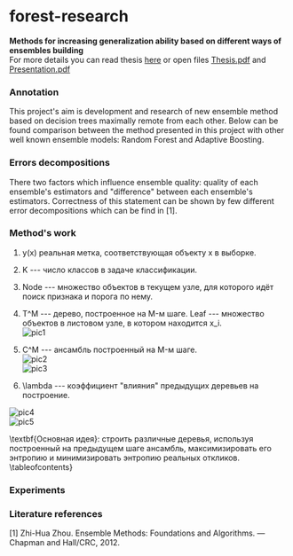 # forest-research  

**Methods for increasing generalization ability based on different ways of ensembles building**  
For more details you can read thesis [here](https://drive.google.com/file/d/1M7FgkAItIhg1ZWPQyGKXwgsgjx2zPRVL/view) or open files [Thesis.pdf](https://github.com/dm-medvedev/forest-research/blob/master/Thesis.pdf) and [Presentation.pdf](https://github.com/dm-medvedev/forest-research/blob/master/Presentation.pdf)

### Annotation  
This project's aim is development and research of new ensemble method based on decision trees maximally remote from each other.
Below can be found comparison between the method presented in this project  with other well known ensemble models: Random Forest and Adaptive Boosting.

### Errors decompositions  
There two factors which influence ensemble quality: quality of each ensemble's estimators and "difference" between each ensemble's estimators. Correctness of this statement can be shown by few different error decompositions which can be find in [1].

### Method's work  
1. y(x)  реальная метка, соответствующая объекту x в выборке.

2. K --- число классов в задаче классификации.

3. Node --- множество объектов в текущем узле, для которого идёт поиск признака и порога по нему.

4. T^M --- дерево, построенное на M-м шаге. Leaf --- множество объектов в листовом узле, в котором находится x_i.  
![pic1](https://github.com/dm-medvedev/forest-research/blob/master/pictures/EQ1.gif)

5. C^M --- ансамбль построенный на M-м шаге.  
![pic2](https://github.com/dm-medvedev/forest-research/blob/master/pictures/EQ2.gif)  
![pic3](https://github.com/dm-medvedev/forest-research/blob/master/pictures/EQ3.gif)  

6. \lambda --- коэффициент "влияния" предыдущих деревьев на построение.


![pic4](https://github.com/dm-medvedev/forest-research/blob/master/pictures/EQ4.png)  
![pic5](https://github.com/dm-medvedev/forest-research/blob/master/pictures/EQ5.png)  



\textbf{Основная идея}: строить различные деревья, используя построенный на предыдущем шаге ансамбль, максимизировать его энтропию и минимизировать энтропию реальных откликов. 
\tableofcontents}

### Experiments  

### Literature references
[1] Zhi-Hua Zhou. Ensemble Methods: Foundations and Algorithms. — Chapman and Hall/CRC, 2012.
